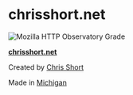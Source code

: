 # chrisshort.net

![Mozilla HTTP Observatory Grade](https://img.shields.io/mozilla-observatory/grade-score/chrisshort.net.svg?publish)

[**chrisshort.net**](https://chrisshort.net)

Created by [Chris Short](https://chrisshort.net/)

Made in [Michigan](https://www.michigan.org/)
